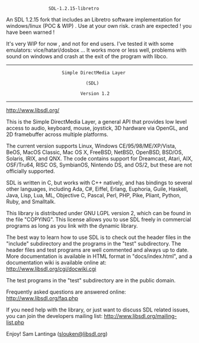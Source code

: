 					SDL-1.2.15-libretro


An SDL 1.2.15 fork that includes an Libretro software implementation for windows/linux (POC & WIP) .
Use at your own risk. crash are expected ! you have been warned !

It's very WIP for now , and not for end users.
I've tested it with some emulators: vice/hatari/dosbox ...
It works more or less well, problems with sound on windows
and crash at the exit of the program with libco.

----------------------------------------------------------------------------------------------------


                         Simple DirectMedia Layer

                                  (SDL)

                                Version 1.2

---
http://www.libsdl.org/

This is the Simple DirectMedia Layer, a general API that provides low
level access to audio, keyboard, mouse, joystick, 3D hardware via OpenGL,
and 2D framebuffer across multiple platforms.

The current version supports Linux, Windows CE/95/98/ME/XP/Vista, BeOS,
MacOS Classic, Mac OS X, FreeBSD, NetBSD, OpenBSD, BSD/OS, Solaris, IRIX,
and QNX.  The code contains support for Dreamcast, Atari, AIX, OSF/Tru64,
RISC OS, SymbianOS, Nintendo DS, and OS/2, but these are not officially
supported.

SDL is written in C, but works with C++ natively, and has bindings to
several other languages, including Ada, C#, Eiffel, Erlang, Euphoria,
Guile, Haskell, Java, Lisp, Lua, ML, Objective C, Pascal, Perl, PHP,
Pike, Pliant, Python, Ruby, and Smalltalk.

This library is distributed under GNU LGPL version 2, which can be
found in the file  "COPYING".  This license allows you to use SDL
freely in commercial programs as long as you link with the dynamic
library.

The best way to learn how to use SDL is to check out the header files in
the "include" subdirectory and the programs in the "test" subdirectory.
The header files and test programs are well commented and always up to date.
More documentation is available in HTML format in "docs/index.html", and
a documentation wiki is available online at:
	http://www.libsdl.org/cgi/docwiki.cgi

The test programs in the "test" subdirectory are in the public domain.

Frequently asked questions are answered online:
	http://www.libsdl.org/faq.php

If you need help with the library, or just want to discuss SDL related
issues, you can join the developers mailing list:
	http://www.libsdl.org/mailing-list.php

Enjoy!
	Sam Lantinga				(slouken@libsdl.org)

